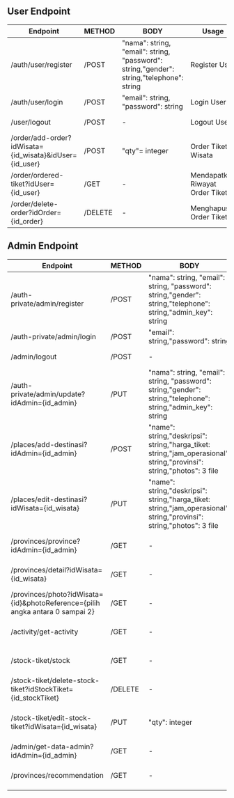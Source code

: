 ## User Endpoint
|Endpoint|METHOD|BODY|Usage|Example|HEADERS |
|------------|------------|---------|---------|---------|------------|
|/auth/user/register|/POST| "nama": string, "email": string, "password": string,"gender": string,"telephone": string |Register User|-|{Content-Type:: application/json}|
|/auth/user/login|/POST|"email": string, "password": string|Login User|-|-|
|/user/logout|/POST|-|Logout User|-|{Authorizations: Bearer {token}}|
|/order/add-order?idWisata={id_wisata}&idUser={id_user}|/POST|"qty"= integer|Order Tiket Wisata|/order/add-order?idWisata=87e458c4b99b4eaaaffb0&idUser=5a4ae7ce110347bd81692|{Authorizations: Bearer {token}, Content-Type: application/json}|
|/order/ordered-tiket?idUser={id_user}|/GET|-|Mendapatkan Riwayat Order Tiket|/order/ordered-tiket?idUser=5a4ae7ce110347bd81692|{Authorizations: Bearer {token}}|
|/order/delete-order?idOrder={id_order}|/DELETE|-|Menghapus Order Tiket|/order/delete-order?idOrder=80e812d61c7143dfad141|{Authorizations: Bearer {token}}|


## Admin Endpoint
|Endpoint|METHOD|BODY|Usage|Example|HEADERS |
|------------|------------|---------|---------|---------|------------|
|/auth-private/admin/register|/POST|"nama": string, "email": string, "password": string,"gender": string,"telephone": string,"admin_key": string|Register Admin|-|{Content-Type: application/json}|
|/auth-private/admin/login|/POST|"email": string,"password": string|Login Admin|-|-|
|/admin/logout|/POST|-|Logout Admin|-|{Authorizations: Bearer {token}}|
|/auth-private/admin/update?idAdmin={id_admin}|/PUT|"nama": string, "email": string, "password": string,"gender": string,"telephone": string,"admin_key": string|Update Data Admin|/auth-private/admin/update?idAdmin=ab3bb3f6b4834ff79d956|{Authorizations: Bearer {token}, Content-Type: application/json}|
|/places/add-destinasi?idAdmin={id_admin}|/POST|"name": string,"deskripsi": string,"harga_tiket: string,"jam_operasional": string,"provinsi": string,"photos": 3 file|Menambahkan Data Wisata|/places/add-destinasi?idAdmin=ab3bb3f6b4834ff79d956|{Authorizations: Bearer {token}, Content-Type: application/json}|
|/places/edit-destinasi?idWisata={id_wisata}|/PUT|"name": string,"deskripsi": string,"harga_tiket: string,"jam_operasional": string,"provinsi": string,"photos": 3 file|Memperbaruhi Data Wisata|/places/edit-destinasi?idWisata=87e458c4b99b4eaaaffb0|{Authorizations: Bearer {token}, Content-Type: application/json}|
|/provinces/province?idAdmin={id_admin}|/GET|-|Mendapatkan Semua Data Wisata|/provinces/province?idAdmin=ab3bb3f6b4834ff79d956|{Authorizations: Bearer {token}}|
|/provinces/detail?idWisata={id_wisata}|/GET|-|Mendapatkan Detail Data Wisata|/provinces/detail?idWisata=87e458c4b99b4eaaaffb0|{Authorizations: Bearer {token}}|
|/provinces/photo?idWisata={id}&photoReference={pilih angka antara 0 sampai 2}|/GET|-|Mendapatkan Data Photo|/provinces/photo?idWisata=87e458c4b99b4eaaaffb0&photoReference=0|{Authorizations: Bearer {token}}|
|/activity/get-activity|/GET|-|Mendapatakan Aktivitas login User|-|{Authorizations: Bearer {token}}|
|/stock-tiket/stock|/GET|-|Mendapatkan Data Stock Tiket Wisata|-|{Authorizations: Bearer {token}}|
|/stock-tiket/delete-stock-tiket?idStockTiket={id_stockTiket}|/DELETE|-|Menghapus Data Stock Tiket|/stock-tiket/delete-stock-tiket?idStockTiket=ad91haowhahdo022h0|{Authorizations: Bearer {token}}|
|/stock-tiket/edit-stock-tiket?idWisata={id_wisata}|/PUT|"qty": integer|Memperbarui Stock Tiket|/stock-tiket/edit-stock-tiket?idWisata=87e458c4b99b4eaaaffb0|{Authorizations: Bearer {token}, Content-Type: application/json}|
|/admin/get-data-admin?idAdmin={id_admin}|/GET|-|Mendapatkan Data Admin|-|{Authorizations: Bearer {token}}|
|/provinces/recommendation|/GET|-|Mendapatkan Data Rekomendasi|-|{Authorizations: Bearer {token}}|
